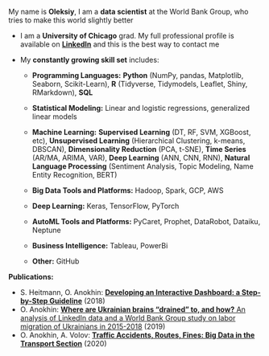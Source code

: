 My name is **Oleksiy**, I am a **data scientist** at the World Bank Group, who tries to make this world slightly better 

* I am a  **University of Chicago** grad. My full professional profile is available on [**LinkedIn**](https://www.linkedin.com/in/oanokhin/) and this is the best way to contact me

* My **constantly growing skill set** includes:

  + **Programming Languages:** **Python** (NumPy, pandas, Matplotlib, Seaborn, Scikit-Learn), **R** (Tidyverse, Tidymodels, Leaflet, Shiny, RMarkdown), **SQL**
  
  + **Statistical Modeling:** Linear and logistic regressions, generalized linear models

  + **Machine Learning:** **Supervised Learning** (DT, RF, SVM, XGBoost, etc), **Unsupervised Learning** (Hierarchical Clustering, k-means, DBSCAN), **Dimensionality Reduction** (PCA, t-SNE), **Time Series** (AR/MA, ARIMA, VAR), **Deep Learning** (ANN, CNN, RNN), **Natural Language Processing** (Sentiment Analysis, Topic Modeling, Name Entity Recognition, BERT)

  + **Big Data Tools and Platforms:** Hadoop, Spark, GCP, AWS

  + **Deep Learning:** Keras, TensorFlow, PyTorch
  
  + **AutoML Tools and Platforms:** PyCaret, Prophet, DataRobot, Dataiku, Neptune

  + **Business Intelligence:** Tableau, PowerBi
  
  + **Other:** GitHub
  
**Publications:**

- S. Heitmann, O. Anokhin: [**Developing an Interactive Dashboard: a Step-by-Step Guideline**](https://drive.google.com/file/d/1VcySMmv1C8SF8c-a19QHrWgCzV8qJECh/view?usp=sharing) (2018)
- O. Anokhin: [**Where are Ukrainian brains “drained” to, and how?** An analysis of LinkedIn data and a World Bank Group study on labor migration of Ukrainians in 2015-2018](https://voxukraine.org/en/where-are-ukrainian-brains-drained-to-and-how/) (2019)
- O. Anokhin, A. Volov: [**Traffic Accidents, Routes, Fines: Big Data in the Transport Section**](https://voxukraine.org/en/traffic-accidents-routes-fines-big-data-in-the-transport-section/) (2020)

